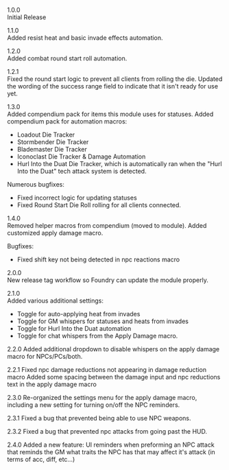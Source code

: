 1.0.0  
Initial Release

1.1.0  
Added resist heat and basic invade effects automation.

1.2.0  
Added combat round start roll automation.

1.2.1  
Fixed the round start logic to prevent all clients from rolling the die.
Updated the wording of the success range field to indicate that it isn't ready for use yet.

1.3.0  
Added compendium pack for items this module uses for statuses. 
Added compendium pack for automation macros:
- Loadout Die Tracker
- Stormbender Die Tracker
- Blademaster Die Tracker
- Iconoclast Die Tracker & Damage Automation
- Hurl Into the Duat Die Tracker, which is automatically ran when the "Hurl Into the Duat" tech attack system is detected.

Numerous bugfixes:
- Fixed incorrect logic for updating statuses
- Fixed Round Start Die Roll rolling for all clients connected.

1.4.0  
Removed helper macros from compendium (moved to module).
Added customized apply damage macro.

Bugfixes:
- Fixed shift key not being detected in npc reactions macro

2.0.0  
New release tag workflow so Foundry can update the module properly.

2.1.0  
Added various additional settings:
- Toggle for auto-applying heat from invades
- Toggle for GM whispers for statuses and heats from invades
- Toggle for Hurl Into the Duat automation
- Toggle for chat whispers from the Apply Damage macro.

2.2.0
Added additional dropdown to disable whispers on the apply damage macro for NPCs/PCs/both.

2.2.1
Fixed npc damage reductions not appearing in damage reduction macro
Added some spacing between the damage input and npc reductions text in the apply damage macro

2.3.0
Re-organized the settings menu for the apply damage macro, including a new setting for turning on/off the NPC reminders.

2.3.1
Fixed a bug that prevented being able to use NPC weapons.

2.3.2
Fixed a bug that prevented npc attacks from going past the HUD.

2.4.0
Added a new feature: UI reminders when preforming an NPC attack that reminds the GM what traits the NPC has that may affect it's attack (in terms of acc, diff, etc...)